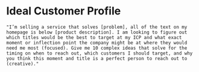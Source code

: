 # Ideal Customer Profile
`"I’m selling a service that solves [problem], all of the text on my homepage is below [product description]. I am looking to figure out which titles would be the best to target at my ICP and what exact moment or inflection point the company might be at where they would need me most (focused). Give me 10 complex ideas that solve for the timing on when to reach out, which customers I should target, and why you think this moment and title is a perfect person to reach out to (creative)."`
